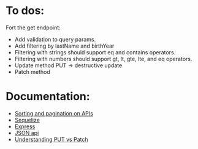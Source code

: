 # To dos:

Fort the get endpoint:

* Add validation to query params.
* Add filtering by lastName and birthYear
* Filtering with strings should support eq and contains operators.
* Filtering with numbers should support gt, lt, gte, lte, and eq operators.
* Update method PUT -> destructive update
* Patch method

# Documentation:

* [Sorting and pagination on APIs](https://www.moesif.com/blog/technical/api-design/REST-API-Design-Filtering-Sorting-and-Pagination/)
* [Sequelize](https://sequelize.org/master/manual/querying.html#ordering)
* [Express](http://expressjs.com/en/5x/api.html#req.query)
* [JSON api](https://jsonapi.org/)
* [Understanding PUT vs Patch](https://medium.com/backticks-tildes/restful-api-design-put-vs-patch-4a061aa3ed0b)